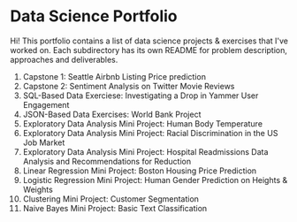 # Data Science Portfolio

Hi! This portfolio contains a list of data science projects & exercises that I've worked on.
Each subdirectory has its own README for problem description, approaches and deliverables.

1. Capstone 1: Seattle Airbnb Listing Price prediction
2. Capstone 2: Sentiment Analysis on Twitter Movie Reviews
3. SQL-Based Data Exerciese: Investigating a Drop in Yammer User Engagement
4. JSON-Based Data Exercises: World Bank Project
5. Exploratory Data Analysis Mini Project: Human Body Temperature
6. Exploratory Data Analysis Mini Project: Racial Discrimination in the US Job Market
7. Exploratory Data Analysis Mini Project: Hospital Readmissions Data Analysis and Recommendations for Reduction
8. Linear Regression Mini Project: Boston Housing Price Prediction
9. Logistic Regression Mini Project: Human Gender Prediction on Heights & Weights
10. Clustering Mini Project: Customer Segmentation
11. Naive Bayes Mini Project: Basic Text Classification
